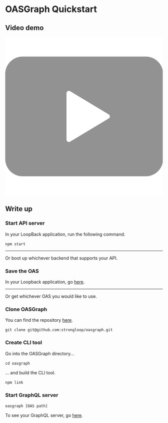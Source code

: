 # OASGraph Quickstart

## Video demo

[![Video demo](../docs/video.svg)](https://www.youtube.com/watch?v=_u7artgCqAw&feature=youtu.be)

## Write up

### Start API server

In your LoopBack application, run the following command.

```
npm start
```

***

Or boot up whichever backend that supports your API.

### Save the OAS

In your Loopback application, go [here](http://localhost:3000/openapi.json).

***

Or get whichever OAS you would like to use.


### Clone OASGraph

You can find the repository [here](https://github.com/strongloop/oasgraph).

```
git clone git@github.com:strongloop/oasgraph.git
```

### Create CLI tool

Go into the OASGraph directory...

```
cd oasgraph
```

... and build the CLI tool.

```
npm link
```

### Start GraphQL server

```
oasgraph [OAS path]
```

To see your GraphQL server, go [here](http://localhost:3001/graphql).
